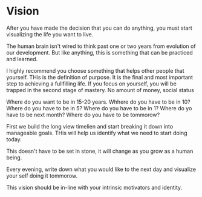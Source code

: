 # Vision

After you have made the decision that you can do anything, you must start visualizing the life you want to live.

The human brain isn't wired to think past one or two years from evolution of our development.
But like anything, this is something that can be practiced and learned.

I highly recommend you choose something that helps other people that yourself.
THis is the definition of purpose. It is the final and most important step
to achieving a fullfilling life. If you focus on yourself, you will be trapped 
in the second stage of mastery. No amount of money, social status

Where do you want to be in 15-20 years.
Whhere do you have to be in 10?
Where do you have to be in 5?
Where do you have to be in 1?
Where do yo have to be next month?
Where do you have to be tommorow?

First we build the long view timelien and start breaking it down into manageable goals.
THis will help us identify what we need to start doing today.

This doesn't have to be set in stone, it will change as you grow as a human being.

Every evening, write down what you would like to the next day and visualize your self doing it tommorow.

This vision should be in-line with your intrinsic motivators and identity.


